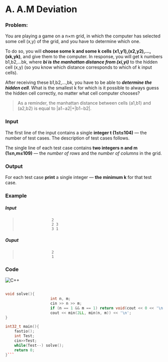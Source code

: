 # A. A.M Deviation

### Problem:

You are playing a game on a n×m grid, in which the computer has selected some cell (x,y) of the grid, and you have to determine which one.

To do so, you will **choose some k and some k cells** **(x1,y1),(x2,y2),…,(xk,yk)**, and give them to the computer. In response, you will get k numbers b1,b2,…bk, where ***bi is the manhattan distance from (xi,yi)*** to the hidden cell (x,y) (so you know which distance corresponds to which of k input cells).

After receiving these b1,b2,…,bk, you have to be able to ***determine the hidden cell***. What is the smallest k for which is it possible to always guess the hidden cell correctly, no matter what cell computer chooses?

>As a reminder, the manhattan distance between cells (a1,b1) and (a2,b2) is equal to |a1−a2|+|b1−b2|.

### Input

The first line of the input contains a single **integer t (1≤t≤104)** — the number of test cases. The description of test cases follows.

The single line of each test case contains **two integers n and m (1≤n,m≤109)** — the *number of rows* and the *number of columns* in the grid.

### Output

For each test case **print** a single integer — **the minimum k** for that test case.

### Example

##### Input

>                    2
>                    2 3
>                    3 1

##### Ouput

>                    2
>                    1
### Code

![C++](https://img.shields.io/badge/c++-%2300599C.svg?style=for-the-badge&logo=c%2B%2B&logoColor=white)
```cpp

void solve(){
                    int n, m;
                    cin >> n >> m;
                    if (n == 1 && m == 1) return void(cout << 0 << '\n');
                    cout << min(2LL, min(n, m)) << '\n';
}

int32_t main(){
    fastio();
    int Test;
    cin>>Test;
    while(Test--) solve();
    return 0;
}``` 